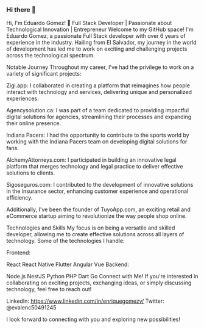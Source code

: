 ### Hi there 👋

Hi, I'm Eduardo Gomez! 👋
Full Stack Developer | Passionate about Technological Innovation | Entrepreneur
Welcome to my GitHub space! I'm Eduardo Gomez, a passionate Full Stack developer with over 6 years of experience in the industry. Hailing from El Salvador, my journey in the world of development has led me to work on exciting and challenging projects across the technological spectrum.

Notable Journey
Throughout my career, I've had the privilege to work on a variety of significant projects:

Zigi.app: I collaborated in creating a platform that reimagines how people interact with technology and services, delivering unique and personalized experiences.

Agencysolution.ca: I was part of a team dedicated to providing impactful digital solutions for agencies, streamlining their processes and expanding their online presence.

Indiana Pacers: I had the opportunity to contribute to the sports world by working with the Indiana Pacers team on developing digital solutions for fans.

AlchemyAttorneys.com: I participated in building an innovative legal platform that merges technology and legal practice to deliver effective solutions to clients.

Sigoseguros.com: I contributed to the development of innovative solutions in the insurance sector, enhancing customer experience and operational efficiency.

Additionally, I've been the founder of TuyoApp.com, an exciting retail and eCommerce startup aiming to revolutionize the way people shop online.

Technologies and Skills
My focus is on being a versatile and skilled developer, allowing me to create effective solutions across all layers of technology. Some of the technologies I handle:

Frontend:

React
React Native
Flutter
Angular
Vue
Backend:

Node.js
NestJS
Python
PHP
Dart
Go
Connect with Me!
If you're interested in collaborating on exciting projects, exchanging ideas, or simply discussing technology, feel free to reach out!

LinkedIn: https://www.linkedin.com/in/enriquegomezv/
Twitter: @evalenc50491245

I look forward to connecting with you and exploring new possibilities!
